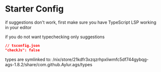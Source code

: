 
# Starter Config

if suggestions don't work, first make sure
you have TypeScript LSP working in your editor

if you do not want typechecking only suggestions

```json
// tsconfig.json
"checkJs": false
```

types are symlinked to:
/nix/store/21kdfr3xzqzrhpxliwmfc5df744gybqg-ags-1.8.2/share/com.github.Aylur.ags/types
